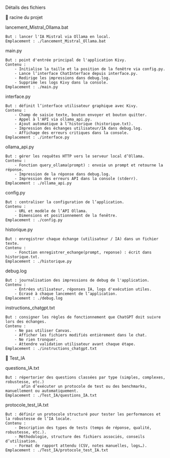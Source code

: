 Détails des fichiers

📁 racine du projet

lancement_Mistral_Ollama.bat

    But : lancer l'IA Mistral via Ollama en local.
    Emplacement : ./lancement_Mistral_Ollama.bat

main.py

    But : point d'entrée principal de l'application Kivy.
    Contenu :
        - Initialise la taille et la position de la fenêtre via config.py.
        - Lance l’interface ChatInterface depuis interface.py.
        - Redirige les impressions dans debug.log.
        - Supprime les logs Kivy dans la console.
    Emplacement : ./main.py

interface.py

    But : définit l’interface utilisateur graphique avec Kivy.
    Contenu :
        - Champ de saisie texte, bouton envoyer et bouton quitter.
        - Appel à l'API via ollama_api.py.
        - Ajout automatique à l’historique (historique.txt).
        - Impression des échanges utilisateur/IA dans debug.log.
        - Affichage des erreurs critiques dans la console.
    Emplacement : ./interface.py

ollama_api.py

    But : gérer les requêtes HTTP vers le serveur local d’Ollama.
    Contenu :
        - Fonction query_ollama(prompt) : envoie un prompt et retourne la réponse.
        - Impression de la réponse dans debug.log.
        - Impression des erreurs API dans la console (stderr).
    Emplacement : ./ollama_api.py

config.py

    But : centraliser la configuration de l’application.
    Contenu :
        - URL et modèle de l’API Ollama.
        - Dimensions et positionnement de la fenêtre.
    Emplacement : ./config.py

historique.py

    But : enregistrer chaque échange (utilisateur / IA) dans un fichier texte.
    Contenu :
        - Fonction enregistrer_echange(prompt, reponse) : écrit dans historique.txt.
    Emplacement : ./historique.py

debug.log

    But : journalisation des impressions de debug de l'application.
    Contenu :
        - Entrées utilisateur, réponses IA, logs d'exécution utiles.
        - Écrasé à chaque lancement de l’application.
    Emplacement : ./debug.log

instructions_chatgpt.txt

    But : consigner les règles de fonctionnement que ChatGPT doit suivre lors des échanges.
    Contenu :
        - Ne pas utiliser Canvas.
        - Afficher les fichiers modifiés entièrement dans le chat.
        - Ne rien tronquer.
        - Attendre validation utilisateur avant chaque étape.
    Emplacement : ./instructions_chatgpt.txt


📁 Test_IA

questions_IA.txt

    But : répertorier des questions classées par type (simples, complexes, robustesse, etc.)
           afin d’exécuter un protocole de test ou des benchmarks, manuellement ou automatiquement.
    Emplacement : ./Test_IA/questions_IA.txt

protocole_test_IA.txt

    But : définir un protocole structuré pour tester les performances et la robustesse de l’IA locale.
    Contenu :
        - Description des types de tests (temps de réponse, qualité, robustesse, etc.).
        - Méthodologie, structure des fichiers associés, conseils d’utilisation.
        - Format de rapport attendu (CSV, notes manuelles, logs…).
    Emplacement : ./Test_IA/protocole_test_IA.txt

